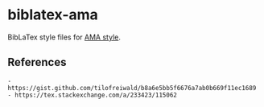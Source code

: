 # biblatex-ama

BibLaTex style files for [AMA style](https://libguides.jcu.edu.au/ama).

## References

    - https://gist.github.com/tilofreiwald/b8a6e5bb5f6676a7ab0b669f11ec1689 
    - https://tex.stackexchange.com/a/233423/115062
